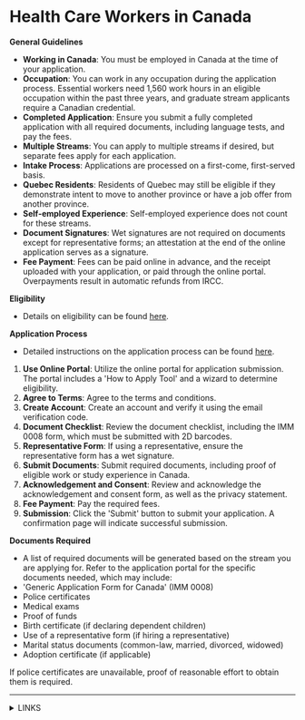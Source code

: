 # Health Care Workers in Canada

**General Guidelines**

* **Working in Canada**: You must be employed in Canada at the time of your application.
* **Occupation**: You can work in any occupation during the application process. Essential workers need 1,560 work hours in an eligible occupation within the past three years, and graduate stream applicants require a Canadian credential.
* **Completed Application**: Ensure you submit a fully completed application with all required documents, including language tests, and pay the fees.
* **Multiple Streams**: You can apply to multiple streams if desired, but separate fees apply for each application.
* **Intake Process**: Applications are processed on a first-come, first-served basis.
* **Quebec Residents**: Residents of Quebec may still be eligible if they demonstrate intent to move to another province or have a job offer from another province.
* **Self-employed Experience**: Self-employed experience does not count for these streams.
* **Document Signatures**: Wet signatures are not required on documents except for representative forms; an attestation at the end of the online application serves as a signature.
* **Fee Payment**: Fees can be paid online in advance, and the receipt uploaded with your application, or paid through the online portal. Overpayments result in automatic refunds from IRCC.

**Eligibility**

* Details on eligibility can be found [here](https://www.canada.ca/en/immigration-refugees-citizenship/services/immigrate-canada/tr-pr-pathway/who-can-apply.html).

**Application Process**

* Detailed instructions on the application process can be found [here](https://www.canada.ca/en/immigration-refugees-citizenship/services/immigrate-canada/tr-pr-pathway/how-to-apply.html).

1. **Use Online Portal**: Utilize the online portal for application submission. The portal includes a 'How to Apply Tool' and a wizard to determine eligibility.
2. **Agree to Terms**: Agree to the terms and conditions.
3. **Create Account**: Create an account and verify it using the email verification code.
4. **Document Checklist**: Review the document checklist, including the IMM 0008 form, which must be submitted with 2D barcodes.
5. **Representative Form**: If using a representative, ensure the representative form has a wet signature.
6. **Submit Documents**: Submit required documents, including proof of eligible work or study experience in Canada.
7. **Acknowledgement and Consent**: Review and acknowledge the acknowledgement and consent form, as well as the privacy statement.
8. **Fee Payment**: Pay the required fees.
9. **Submission**: Click the 'Submit' button to submit your application. A confirmation page will indicate successful submission.

**Documents Required**

* A list of required documents will be generated based on the stream you are applying for. Refer to the application portal for the specific documents needed, which may include:
* 'Generic Application Form for Canada' (IMM 0008)
* Police certificates
* Medical exams
* Proof of funds
* Birth certificate (if declaring dependent children)
* Use of a representative form (if hiring a representative)
* Marital status documents (common-law, married, divorced, widowed)
* Adoption certificate (if applicable)

If police certificates are unavailable, proof of reasonable effort to obtain them is required.

***

<details>

<summary>LINKS</summary>

Additional Information:\
[https://www.canada.ca/en/immigration-refugees-citizenship/services/application/application-forms-guides/guide-5069-temporary-resident-permanent-resident-pathway.html](https://www.canada.ca/en/immigration-refugees-citizenship/services/application/application-forms-guides/guide-5069-temporary-resident-permanent-resident-pathway.html)

</details>
